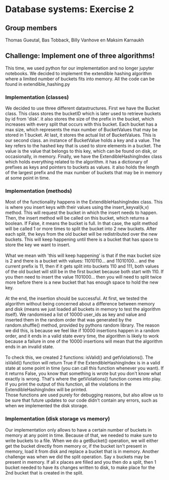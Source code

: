 # Database systems: Exercise 2

## Group members

Thomas Gueutal, Bas Tobback, Billy Vanhove en Maksim Karnaukh

## Challenge: Implement one of three algorithms!

This time, we used python for our implementation and no longer jupyter notebooks. We decided to 
implement the extendible hashing algorithm where a limited number of buckets fits into memory.
All the code can be found in extendible_hashing.py

### Implementation (classes)

We decided to use three different datastructures. First we have the Bucket class. This class
stores the bucketID which is later used to retrieve buckets by id from 'disk'. it also stores the
size of the prefix in the bucket, which increases with every split that occurs with this bucket. Each
bucket has a max size, which represents the max number of BucketValues that may be stored in 1 bucket. At
last, it stores the actual list of BucketValues. This is our second class. an instance of BucketValue holds
a key and a value. The key refers to the hashed key that is used to store elements in a bucket. The
value is the value that belongs to this key, which can be found on disk, or occasionally, in memory.
Finally, we have the ExtendibleHashingIndex class which holds everything related to the algorithm.
it has a dictionary of prefixes as keys and pointers to buckets as values. it also holds the length of
the largest prefix and the max number of buckets that may be in memory at some point in time. 

### Implementation (methods)

Most of the functionality happens in the ExtendibleHashingIndex class. This is where you insert keys
with their values using the insert_keyval(k,v) method. This will request the bucket in which the insert
needs to happen. Then, the insert method will be called on this bucket, which returns a boolean. If False,
it means the bucket is full. In that case, the split method will be called 1 or more times to split the 
bucket into 2 new buckets. After each split, the keys from the old bucket will be redistributed over the
new buckets. This will keep happening until there is a bucket that has space to store the key we want to 
insert. \
\
What we mean with 'this will keep happening' is that if the max bucket size is 2 and there is a bucket
with values: 11010110... and 11010100... and the current prefix is 11, then if it gets split into buckets
110 and 111, both values of the old bucket will still be in the first bucket because both start with 110.
If you then need to insert the value 1101000... then you will need to split twice more before there is a
new bucket that has enough space to hold the new key. \
\
At the end, the insertion should be successful. At first, we tested the algorithm without being concerned
about a difference between memory and disk (means we just loaded all buckets in memory to test the
algorithm itself). We randomised a list of 10000 user_ids as key and value and inserted them in the
random order that was generated by the random.shuffle() method, provided by pythons random library.
The reason we did this, is because we feel like if 10000 insertions happen in a random order, and it 
ends in a valid state every time, the algorithm is likely to work because a failure in one of the 10000
insertions will mean that the algorithm ends in an invalid state. \
\
To check this, we created 2 functions: isValid() and getViolations(). The isValid() function will
return True if the ExtendibleHashingIndex is in a valid state at some point in time (you can call
this function whenever you want). If it returns False, you know that something is wrote but you don't know
what exactly is wrong. That's where the getViolations() function comes into play. If you print the output
of this function, all the violations in the ExtendibleHashingIndex will be printed. \
Those functions are used purely for debugging reasons, but also allow us to be sure that future updates
to our code didn't contain any errors, such as when we implemented the disk storage.

### Implementation (disk storage vs memory)

Our implementation only allows to have a certain number of buckets in memory at any point in time. Because
of that, we needed to make sure to write buckets to a file. When we do a getBucket() operation, we will
either get the bucket directly from memory or, if the bucket isn't present in memory, load it from disk and
replace a bucket that is in memory. Another challenge was when we did the split operation. Say x buckets
may be present in memory. If all x places are filled and you then do a split, then 1 bucket needed to have 
its changes written to disk, to make place for the 2nd bucket that is created in the split. 
